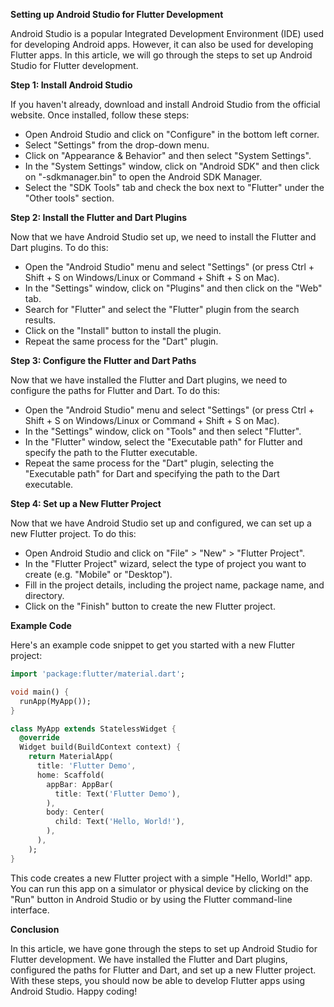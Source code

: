 **Setting up Android Studio for Flutter Development**

Android Studio is a popular Integrated Development Environment (IDE) used for developing Android apps. However, it can also be used for developing Flutter apps. In this article, we will go through the steps to set up Android Studio for Flutter development.

**Step 1: Install Android Studio**

If you haven't already, download and install Android Studio from the official website. Once installed, follow these steps:

* Open Android Studio and click on "Configure" in the bottom left corner.
* Select "Settings" from the drop-down menu.
* Click on "Appearance & Behavior" and then select "System Settings".
* In the "System Settings" window, click on "Android SDK" and then click on "-sdkmanager.bin" to open the Android SDK Manager.
* Select the "SDK Tools" tab and check the box next to "Flutter" under the "Other tools" section.

**Step 2: Install the Flutter and Dart Plugins**

Now that we have Android Studio set up, we need to install the Flutter and Dart plugins. To do this:

* Open the "Android Studio" menu and select "Settings" (or press Ctrl + Shift + S on Windows/Linux or Command + Shift + S on Mac).
* In the "Settings" window, click on "Plugins" and then click on the "Web" tab.
* Search for "Flutter" and select the "Flutter" plugin from the search results.
* Click on the "Install" button to install the plugin.
* Repeat the same process for the "Dart" plugin.

**Step 3: Configure the Flutter and Dart Paths**

Now that we have installed the Flutter and Dart plugins, we need to configure the paths for Flutter and Dart. To do this:

* Open the "Android Studio" menu and select "Settings" (or press Ctrl + Shift + S on Windows/Linux or Command + Shift + S on Mac).
* In the "Settings" window, click on "Tools" and then select "Flutter".
* In the "Flutter" window, select the "Executable path" for Flutter and specify the path to the Flutter executable.
* Repeat the same process for the "Dart" plugin, selecting the "Executable path" for Dart and specifying the path to the Dart executable.

**Step 4: Set up a New Flutter Project**

Now that we have Android Studio set up and configured, we can set up a new Flutter project. To do this:

* Open Android Studio and click on "File" > "New" > "Flutter Project".
* In the "Flutter Project" wizard, select the type of project you want to create (e.g. "Mobile" or "Desktop").
* Fill in the project details, including the project name, package name, and directory.
* Click on the "Finish" button to create the new Flutter project.

**Example Code**

Here's an example code snippet to get you started with a new Flutter project:
```dart
import 'package:flutter/material.dart';

void main() {
  runApp(MyApp());
}

class MyApp extends StatelessWidget {
  @override
  Widget build(BuildContext context) {
    return MaterialApp(
      title: 'Flutter Demo',
      home: Scaffold(
        appBar: AppBar(
          title: Text('Flutter Demo'),
        ),
        body: Center(
          child: Text('Hello, World!'),
        ),
      ),
    );
}
```
This code creates a new Flutter project with a simple "Hello, World!" app. You can run this app on a simulator or physical device by clicking on the "Run" button in Android Studio or by using the Flutter command-line interface.

**Conclusion**

In this article, we have gone through the steps to set up Android Studio for Flutter development. We have installed the Flutter and Dart plugins, configured the paths for Flutter and Dart, and set up a new Flutter project. With these steps, you should now be able to develop Flutter apps using Android Studio. Happy coding!